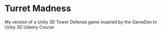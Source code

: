 # Turret Madness
 My version of a Unity 3D Tower Defense game inspired by the GameDev.tv Unity 3D Udemy Course
